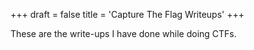 +++
draft = false
title = 'Capture The Flag Writeups'
+++

These are the write-ups I have done while doing CTFs.


